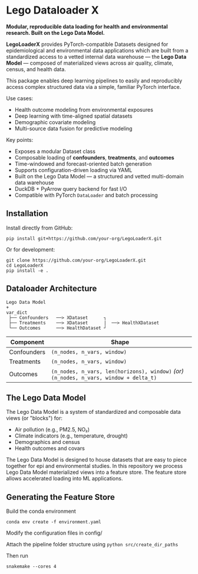 # Lego Dataloader X

**Modular, reproducible data loading for health and environmental research. Built on the Lego Data Model.**

**LegoLoaderX** provides PyTorch-compatible Datasets designed for epidemiological and environmental data applications which are built from a standardized access to a vetted internal data warehouse — the **Lego Data Model** — composed of materialized views across air quality, climate, census, and health data.

This package enables deep learning pipelines to easily and reproducibly access complex structured data via a simple, familiar PyTorch interface.

Use cases:

- Health outcome modeling from environmental exposures  
- Deep learning with time-aligned spatial datasets  
- Demographic covariate modeling  
- Multi-source data fusion for predictive modeling


Key points:

- Exposes a modular Dataset class
- Composable loading of **confounders**, **treatments**, and **outcomes**
- Time-windowed and forecast-oriented batch generation
- Supports configuration-driven loading via YAML
- Built on the Lego Data Model — a structured and vetted multi-domain data warehouse
- DuckDB + PyArrow query backend for fast I/O
- Compatible with PyTorch `DataLoader` and batch processing

## Installation

Install directly from GitHub:

```
pip install git+https://github.com/your-org/LegoLoaderX.git
```

Or for development:

```
git clone https://github.com/your-org/LegoLoaderX.git
cd LegoLoaderX
pip install -e .
```

## Dataloader Architecture

```
Lego Data Model 
+
var_dict
 ├── Confounders   ──> XDataset      ┐
 ├── Treatments    ──> XDataset      |  ──> HealthXDataset
 └── Outcomes      ──> HealthDataset ┘        
```

| Component    | Shape                                  |
|--------------|-----------------------------------------|
| Confounders  | `(n_nodes, n_vars, window)`            |
| Treatments   | `(n_nodes, n_vars, window)`            |
| Outcomes     | `(n_nodes, n_vars, len(horizons), window)` *(or)* `(n_nodes, n_vars, window + delta_t)` |

## The Lego Data Model
The Lego Data Model is a system of standardized and composable data views (or "blocks") for:

- Air pollution (e.g., PM2.5, NO₂)
- Climate indicators (e.g., temperature, drought)
- Demographics and census
- Health outcomes and covars

The Lego Data Model is designed to house datasets that are easy to piece together for epi and environmental studies. In this repository we process Lego Data Model materialized views into a feature store. The feature store allows accelerated loading into ML applications. 

## Generating the Feature Store 

Build the conda environment
```
conda env create -f environment.yaml
```

Modify the configuration files in config/

Attach the pipeline folder structure using `python src/create_dir_paths`

Then run
```
snakemake --cores 4
```

